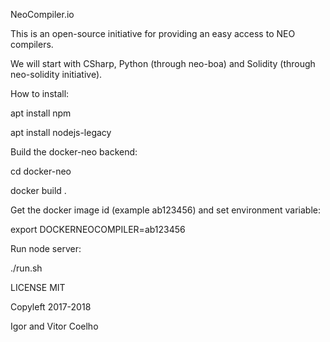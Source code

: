 NeoCompiler.io

This is an open-source initiative for providing an easy access to NEO compilers.

We will start with CSharp, Python (through neo-boa) and Solidity (through neo-solidity initiative).

How to install: 

apt install npm

apt install nodejs-legacy

Build the docker-neo backend:

cd docker-neo

docker build .

Get the docker image id (example ab123456) and set environment variable:

export DOCKERNEOCOMPILER=ab123456

Run node server:

./run.sh

LICENSE MIT

Copyleft 2017-2018

Igor and Vitor Coelho
